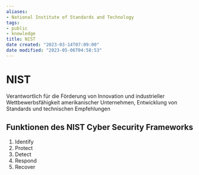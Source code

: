 ```yaml
---
aliases: 
- National Institute of Standards and Technology
tags:
- public
- knowledge
title: NIST
date created: "2023-03-14T07:09:00"
date modified: "2023-05-06T04:58:53"
---
```


# NIST
Verantwortlich für die Förderung von Innovation und industrieller Wettbewerbsfähigkeit amerikanischer Unternehmen, Entwicklung von Standards und technischen Empfehlungen

## Funktionen des NIST Cyber Security Frameworks
1. Identify
2. Protect
3. Detect
4. Respond
5. Recover
